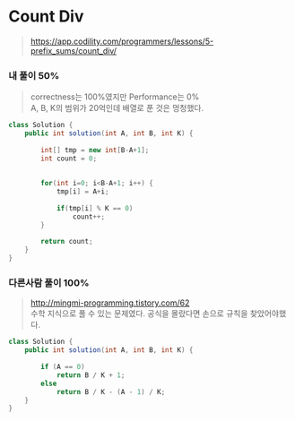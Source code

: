 # Count Div
>https://app.codility.com/programmers/lessons/5-prefix_sums/count_div/

### 내 풀이 50%
>correctness는 100%였지만 Performance는 0%  
>A, B, K의 범위가 20억인데 배열로 푼 것은 멍청했다.

~~~java
class Solution {
    public int solution(int A, int B, int K) {
        
        int[] tmp = new int[B-A+1];
        int count = 0;
        
        
        for(int i=0; i<B-A+1; i++) {
            tmp[i] = A+i;
            
            if(tmp[i] % K == 0)
                count++;
        }
        
        return count;
    }
}
~~~

### 다른사람 풀이 100%
>http://mingmi-programming.tistory.com/62  
>수학 지식으로 풀 수 있는 문제였다. 공식을 몰랐다면 손으로 규칙을 찾았어야했다.

~~~java
class Solution {
    public int solution(int A, int B, int K) {
                
        if (A == 0)
            return B / K + 1;
        else
            return B / K - (A - 1) / K;
    }
}
~~~
